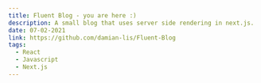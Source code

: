 ```yaml
---
title: Fluent Blog - you are here :)
description: A small blog that uses server side rendering in next.js.
date: 07-02-2021
link: https://github.com/damian-lis/Fluent-Blog
tags:
  - React
  - Javascript
  - Next.js
---
```

